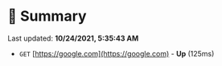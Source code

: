 # 📖 Summary
Last updated: **10/24/2021, 5:35:43 AM**

- `GET` [https://google.com](https://google.com) - **Up** (125ms)
